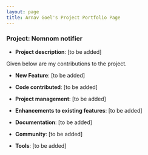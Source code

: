```yaml
---
layout: page
title: Arnav Goel's Project Portfolio Page
---
```


### Project: Nomnom notifier

- **Project description**: [to be added]

Given below are my contributions to the project.

* **New Feature**: [to be added]

* **Code contributed**: [to be added]

* **Project management**: [to be added]

* **Enhancements to existing features**: [to be added]

* **Documentation**: [to be added]

* **Community**: [to be added]

* **Tools**: [to be added]
